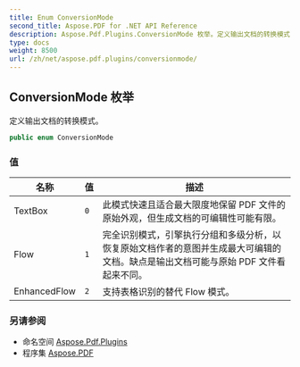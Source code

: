 ```yaml
---
title: Enum ConversionMode
second_title: Aspose.PDF for .NET API Reference
description: Aspose.Pdf.Plugins.ConversionMode 枚举。定义输出文档的转换模式
type: docs
weight: 8500
url: /zh/net/aspose.pdf.plugins/conversionmode/
---
```

## ConversionMode 枚举

定义输出文档的转换模式。

```csharp
public enum ConversionMode
```

### 值

| 名称 | 值 | 描述 |
| --- | --- | --- |
| TextBox | `0` | 此模式快速且适合最大限度地保留 PDF 文件的原始外观，但生成文档的可编辑性可能有限。 |
| Flow | `1` | 完全识别模式，引擎执行分组和多级分析，以恢复原始文档作者的意图并生成最大可编辑的文档。缺点是输出文档可能与原始 PDF 文件看起来不同。 |
| EnhancedFlow | `2` | 支持表格识别的替代 Flow 模式。 |

### 另请参阅

* 命名空间 [Aspose.Pdf.Plugins](../../aspose.pdf.plugins/)
* 程序集 [Aspose.PDF](../../)